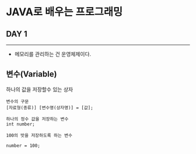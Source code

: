 # JAVA로 배우는 프로그래밍 

## DAY 1 ## 



---



* 메모리를 관리하는 건 운영체제이다. 





## 변수(Variable)  ## 

하나의 값을 저장할수 있는 상자 

```
변수의 구문
[자료형(종류)] [변수명(상자명)] = [값]; 

하나의 정수 값을 저장하는 변수
int number;

100의 밧을 저장하도록 하는 변수

number = 100; 
```